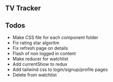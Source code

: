 ## TV Tracker

## Todos
* Make CSS file for each component folder
* Fix rating star algoritm
* Fix refresh page on details
* Flash of non logged in content
* Make reducer for watchlist
* Add currentShow to redux
* Add tailwind css to login/signup/profile pages
* Delete from watchlist